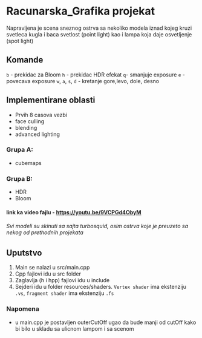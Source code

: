 # Racunarska_Grafika projekat

Napravljena je scena sneznog ostrva sa nekoliko modela iznad kojeg kruzi svetleca kugla i baca svetlost (point light) kao i lampa koja daje osvetljenje (spot light)
## Komande

`b` - prekidac za Bloom 
`h` - prekidac HDR efekat
`q`- smanjuje exposure
`e` - povecava exposure
`w`, `a`, `s`, `d` - kretanje gore,levo, dole, desno

## Implementirane oblasti

- Prvih 8 casova vezbi
- face culling
- blending
- advanced lighting

### Grupa A:

- cubemaps 

### Grupa B:

- HDR
- Bloom

#### link ka video fajlu -  https://youtu.be/9VCPGd4ObyM

###### Svi modeli su skinuti sa sajta turbosquid, osim ostrva koje je preuzeto sa nekog od prethodnih projekata

## Uputstvo
1. Main se nalazi u src/main.cpp
2. Cpp fajlovi idu u src folder
3. Zaglavlja (h i hpp) fajlovi idu u include
4. Sejderi idu u folder resources/shaders. `Vertex shader` ima ekstenziju `.vs`, `fragment shader` ima ekstenziju `.fs`

### Napomena
- u main.cpp je postavljen outerCutOff ugao da bude manji od cutOff kako bi bilo u skladu sa ulicnom lampom i sa scenom
